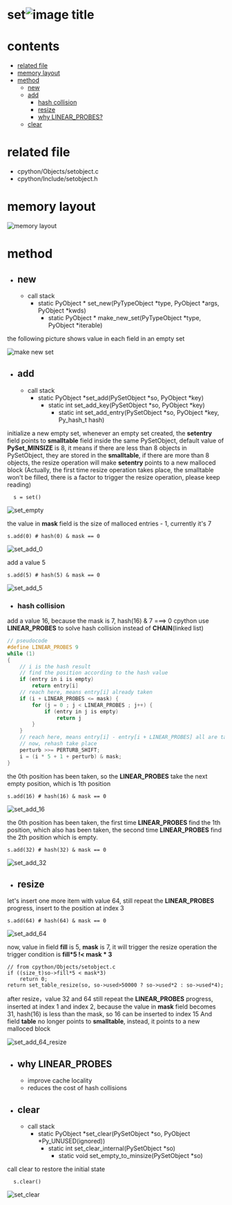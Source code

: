 # set![image title](http://www.zpoint.xyz:8080/count/tag.svg?url=github%2FCPython-Internals/set)

# contents

* [related file](#related-file)
* [memory layout](#memory-layout)
* [method](#method)
    * [new](#new)
    * [add](#add)
        * [hash collision](#hash-collision)
        * [resize](#resize)
        * [why LINEAR_PROBES?](#why-LINEAR_PROBES)
    * [clear](#clear)

# related file
* cpython/Objects/setobject.c
* cpython/Include/setobject.h

# memory layout

![memory layout](https://img-blog.csdnimg.cn/20190312123042232.png?x-oss-process=image/watermark,type_ZmFuZ3poZW5naGVpdGk,shadow_10,text_aHR0cHM6Ly9ibG9nLmNzZG4ubmV0L3FxXzMxNzIwMzI5,size_16,color_FFFFFF,t_70)

# method

* ## **new**
    * call stack
        * static PyObject * set_new(PyTypeObject *type, PyObject *args, PyObject *kwds)
            * static PyObject * make_new_set(PyTypeObject *type, PyObject *iterable)

the following picture shows value in each field in an empty set

![make new set](https://github.com/zpoint/CPython-Internals/blob/master/BasicObject/set/make_new_set.png)

* ## **add**
    * call stack
        * static PyObject *set_add(PySetObject *so, PyObject *key)
            * static int set_add_key(PySetObject *so, PyObject *key)
                * static int set_add_entry(PySetObject *so, PyObject *key, Py_hash_t hash)


initialize a new empty set, whenever an empty set created, the **setentry** field points to **smalltable** field inside the same PySetObject, default value of **PySet_MINSIZE** is 8, it means if there are less than 8 objects in PySetObject, they are stored in the **smalltable**, if there are more than 8 objects, the resize operation will make **setentry** points to a new malloced block
(Actually, the first time resize operation takes place, the smalltable won't be filled, there is a factor to trigger the resize operation, please keep reading)

```python3
  s = set()

```

![set_empty](https://github.com/zpoint/CPython-Internals/blob/master/BasicObject/set/set_empty.png)

the value in **mask** field is the size of malloced entries - 1, currently it's 7

```python3
s.add(0) # hash(0) & mask == 0

```

![set_add_0](https://github.com/zpoint/CPython-Internals/blob/master/BasicObject/set/set_add_0.png)

add a value 5

```python3
s.add(5) # hash(5) & mask == 0

```

![set_add_5](https://github.com/zpoint/CPython-Internals/blob/master/BasicObject/set/set_add_5.png)

* ### hash collision

add a value 16, because the mask is 7, hash(16) & 7 ===> 0
cpython use **LINEAR_PROBES** to solve hash collision instead of **CHAIN**(linked list)

```c
// pseudocode
#define LINEAR_PROBES 9
while (1)
{
    // i is the hash result
    // find the position according to the hash value
    if (entry in i is empty)
        return entry[i]
    // reach here, means entry[i] already taken
    if (i + LINEAR_PROBES <= mask) {
        for (j = 0 ; j < LINEAR_PROBES ; j++) {
            if (entry in j is empty)
                return j
        }
    }
    // reach here, means entry[i] - entry[i + LINEAR_PROBES] all are taken
    // now, rehash take place
    perturb >>= PERTURB_SHIFT;
    i = (i * 5 + 1 + perturb) & mask;
}

```

the 0th position has been taken, so the **LINEAR_PROBES** take the next empty position, which is 1th position

```python3
s.add(16) # hash(16) & mask == 0

```

![set_add_16](https://github.com/zpoint/CPython-Internals/blob/master/BasicObject/set/set_add_16.png)

the 0th position has been taken, the first time **LINEAR_PROBES** find the 1th position, which also has been taken, the second time **LINEAR_PROBES** find the 2th position which is empty.

```python3
s.add(32) # hash(32) & mask == 0

```

![set_add_32](https://github.com/zpoint/CPython-Internals/blob/master/BasicObject/set/set_add_32.png)

* ## **resize**

let's insert one more item with value 64, still repeat the **LINEAR_PROBES** progress, insert to the position at index 3

```python3
s.add(64) # hash(64) & mask == 0

```

![set_add_64](https://github.com/zpoint/CPython-Internals/blob/master/BasicObject/set/set_add_64.png)

now, value in field **fill** is 5, **mask** is 7, it will trigger the resize operation
the trigger condition is **fill*5 !< mask * 3**

```python3
// from cpython/Objects/setobject.c
if ((size_t)so->fill*5 < mask*3)
    return 0;
return set_table_resize(so, so->used>50000 ? so->used*2 : so->used*4);

```

after resize，value 32 and 64 still repeat the **LINEAR_PROBES** progress, inserted at index 1 and index 2, because the value in **mask** field becomes 31, hash(16) is less than the mask, so 16 can be inserted to index 15
And field **table** no longer points to **smalltable**, instead, it points to a new malloced block

![set_add_64_resize](https://github.com/zpoint/CPython-Internals/blob/master/BasicObject/set/set_add_64_resize.png)

* ## **why LINEAR_PROBES**
    * improve cache locality
    * reduces the cost of hash collisions

* ## **clear**
    * call stack
        * static PyObject *set_clear(PySetObject *so, PyObject *Py_UNUSED(ignored))
            * static int set_clear_internal(PySetObject *so)
                * static void set_empty_to_minsize(PySetObject *so)

call clear to restore the initial state

```python3
  s.clear()

```

![set_clear](https://github.com/zpoint/CPython-Internals/blob/master/BasicObject/set/set_clear.png)